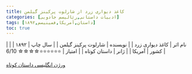 ```yaml
---
title: کاغذ دیواری زرد از شارلوت پرکینز گیلمن
categories: [ادبیات داستانی,رئالیسم جادویی]
tags: [داستان,آمریکا,فمینیسم,۱۸۹۲]
toc: true
---
```


| نام اثر | کاغذ دیواری زرد |
| نویسنده | شارلوت پرکینز گیلمن |
| سال چاپ | ۱۸۹۲ |
| کشور | آمریکا |
| ژانر | داستان کوتاه |
| امتیاز | ⭐⭐⭐⭐⭐⭐☆☆☆☆ 6/10 |

[ورژن انگلیسی داستان کوتاه](https://www.nlm.nih.gov/exhibition/theliteratureofprescription/exhibitionAssets/digitalDocs/The-Yellow-Wall-Paper.pdf)
